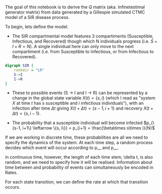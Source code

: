The goal of this notebook is to derive the $Q$ matrix (aka. Infinetestimal generator matrix) from data generated by a Gillespie simulated CTMC model of a SIR disease process. 

To begin, lets define the model.

* The SIR compartmental model features 3 compartiments (Susceptible, Infectious, and Recovered) though which N individuals progress (i.e. $S + I + R = N$).  A single individual here can only move to the next compartiment (i.e. from Susceptible to Infectious, or from Infectious to Recovered). 

```dot
digraph SIR {
    rankdir = "LR"
    S->I
    I->R
}
```

* These to possible events (S -> I and I -> R) can be represented by a change in the global state  variable $X(t) = \{s,i\}$ (which I read as "system $X$ at time $t$ has $s$ susceptible and $i$ infectious individuals"), with an infection after time $\Delta t$ giving  $X(t + \Delta t) = \{s-1, i + 1\}$ and  recovery $X(t + \Delta t) = \{s, i-1\}$.

* The probability that a susceptible individual will become infected $p_{\{s-1, i+1\} \leftarrow \{s, i\}} = p_{i+1} = \frac{\beta\times s\times i}{N}$

If we are working in discrete time, these probabilities are all we need to specify the dynamics of the system. At each time step, a random process decides which event will occur according to p__ and p__. 

in continuous time, however, the length of each time stem, \delta t, is also random, and we need to specify how it will be realised. 
Information about time between and probability of events can simultaneously be encoded in Rates. 

For each state transition, we can define the rate at which that transition occurs. 